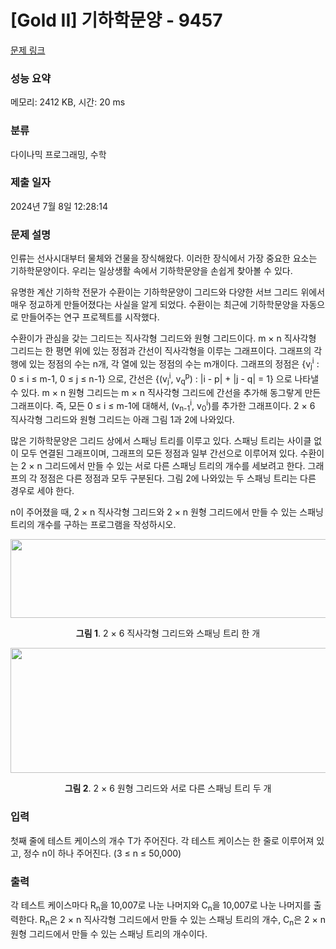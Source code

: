 # [Gold II] 기하학문양 - 9457 

[문제 링크](https://www.acmicpc.net/problem/9457) 

### 성능 요약

메모리: 2412 KB, 시간: 20 ms

### 분류

다이나믹 프로그래밍, 수학

### 제출 일자

2024년 7월 8일 12:28:14

### 문제 설명

<p>인류는 선사시대부터 물체와 건물을 장식해왔다. 이러한 장식에서 가장 중요한 요소는 기하학문양이다. 우리는 일상생활 속에서 기하학문양을 손쉽게 찾아볼 수 있다.</p>

<p>유명한 계산 기하학 전문가 수환이는 기하학문양이 그리드와 다양한 서브 그리드 위에서 매우 정교하게 만들어졌다는 사실을 알게 되었다. 수환이는 최근에 기하학문양을 자동으로 만들어주는 연구 프로젝트를 시작했다.</p>

<p>수환이가 관심을 갖는 그리드는 직사각형 그리드와 원형 그리드이다. m × n 직사각형 그리드는 한 평면 위에 있는 정점과 간선이 직사각형을 이루는 그래프이다. 그래프의 각 행에 있는 정점의 수는 n개, 각 열에 있는 정점의 수는 m개이다. 그래프의 정점은 {v<sub>j</sub><sup>i</sup> : 0 ≤ i ≤ m-1, 0 ≤ j ≤ n-1} 으로, 간선은 {(v<sub>j</sub><sup>i</sup>, v<sub>q</sub><sup>p</sup>) : |i - p| + |j - q| = 1} 으로 나타낼 수 있다. m × n 원형 그리드는 m × n 직사각형 그리드에 간선을 추가해 동그랗게 만든 그래프이다. 즉, 모든 0 ≤ i ≤ m-1에 대해서, (v<sub>n-1</sub><sup>i</sup>, v<sub>0</sub><sup>i</sup>)를 추가한 그래프이다. 2 × 6 직사각형 그리드와 원형 그리드는 아래 그림 1과 2에 나와있다.</p>

<p>많은 기하학문양은 그리드 상에서 스패닝 트리를 이루고 있다. 스패닝 트리는 사이클 없이 모두 연결된 그래프이며, 그래프의 모든 정점과 일부 간선으로 이루어져 있다. 수환이는 2 × n 그리드에서 만들 수 있는 서로 다른 스패닝 트리의 개수를 세보려고 한다. 그래프의 각 정점은 다른 정점과 모두 구분된다. 그림 2에 나와있는 두 스패닝 트리는 다른 경우로 세야 한다.</p>

<p>n이 주어졌을 때, 2 × n 직사각형 그리드와 2 × n 원형 그리드에서 만들 수 있는 스패닝 트리의 개수를 구하는 프로그램을 작성하시오.</p>

<p style="text-align:center"><img alt="" src="https://www.acmicpc.net/upload/images/rsp.png" style="height:126px; width:557px"></p>

<p style="text-align:center"><strong>그림 1</strong>. 2 × 6 직사각형 그리드와 스패닝 트리 한 개</p>

<p style="text-align:center"><img alt="" src="https://www.acmicpc.net/upload/images/csp.png" style="height:200px; width:613px"></p>

<p style="text-align:center"><strong>그림 2</strong>. 2 × 6 원형 그리드와 서로 다른 스패닝 트리 두 개</p>

### 입력 

 <p>첫째 줄에 테스트 케이스의 개수 T가 주어진다. 각 테스트 케이스는 한 줄로 이루어져 있고, 정수 n이 하나 주어진다. (3 ≤ n ≤ 50,000)</p>

### 출력 

 <p>각 테스트 케이스마다 R<sub>n</sub>을 10,007로 나눈 나머지와 C<sub>n</sub>을 10,007로 나눈 나머지를 출력한다. R<sub>n</sub>은 2 × n 직사각형 그리드에서 만들 수 있는 스패닝 트리의 개수, C<sub>n</sub>은 2 × n 원형 그리드에서 만들 수 있는 스패닝 트리의 개수이다.</p>

